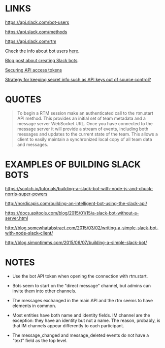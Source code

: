 LINKS
=====

https://api.slack.com/bot-users

https://api.slack.com/methods

https://api.slack.com/rtm

Check the info about bot users [here](https://api.slack.com/docs/oauth).

[Blog post about creating Slack bots](https://medium.com/slack-developer-blog/slack-bot-onboarding-3b4c979de374).

[Securing API access tokens](http://developer.securekey.com/securing-api-access-tokens/)

[Strategy for keeping secret info such as API keys out of source control?](http://programmers.stackexchange.com/questions/205606/strategy-for-keeping-secret-info-such-as-api-keys-out-of-source-control)

QUOTES
======

> To begin a RTM session make an authenticated call to the rtm.start API method.
> This provides an initial set of team metadata and a message server WebSocket
> URL. Once you have connected to the message server it will provide a stream of
> events, including both messages and updates to the current state of the team.
> This allows a client to easily maintain a synchronized local copy of all team
> data and messages.

EXAMPLES OF BUILDING SLACK BOTS
===============================

https://scotch.io/tutorials/building-a-slack-bot-with-node-js-and-chuck-norris-super-powers

http://nordicapis.com/building-an-intelligent-bot-using-the-slack-api/

https://docs.apitools.com/blog/2015/01/15/a-slack-bot-without-a-server.html

http://blog.somewhatabstract.com/2015/03/02/writing-a-simple-slack-bot-with-node-slack-client/

http://blog.simontimms.com/2015/06/07/building-a-simple-slack-bot/

NOTES
=====

- Use the bot API token when opening the connection with rtm.start.

- Bots seem to start on the "direct message" channel, but admins can invite
  them into other channels.

- The messages exchanged in the main API and the rtm seems to have elements in
  common.

- Most entities have both name and identity fields. IM channel are the exception: they have an identity but not a name. The reason, probably, is that IM channels appear differently to each participant. 

- The message_changed and message_deleted events do not have a "text" field as the top level.

